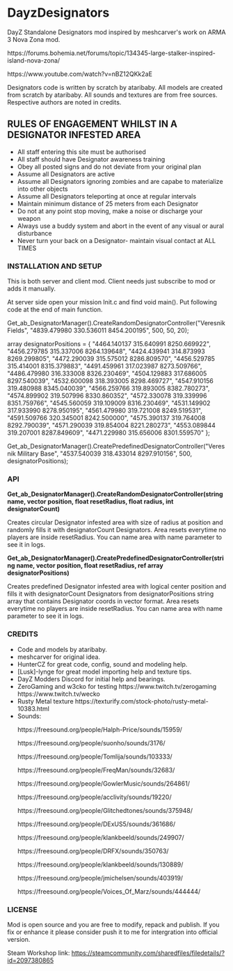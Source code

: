 # DayzDesignators
<p>DayZ Standalone Designators mod inspired by meshcarver's work on ARMA 3 Nova Zona mod.</p>
<p>https://forums.bohemia.net/forums/topic/134345-large-stalker-inspired-island-nova-zona/</p>
<p>https://www.youtube.com/watch?v=nBZ12QKk2aE</p>
<p>Designators code is written by scratch by ataribaby. All models are created from scratch by ataribaby. All sounds and textures are from free sources. Respective authors are noted in credits.</p>

## RULES OF ENGAGEMENT WHILST IN A DESIGNATOR INFESTED AREA
<ul>
  <li>All staff entering this site must be authorised</li>
  <li>All staff should have Designator awareness training</li>
  <li>Obey all posted signs and do not deviate from your original plan</li>
  <li>Assume all Designators are active</li>
  <li>Assume all Designators ignoring zombies and are capabe to materialize into other objects</li>
  <li>Assume all Designators teleporting at once at regular intervals</li>
  <li>Maintain minimum distance of 25 meters from each Designator</li>
  <li>Do not at any point stop moving, make a noise or discharge your weapon</li>
  <li>Always use a buddy system and abort in the event of any visual or aural disturbance</li>
  <li>Never turn your back on a Designator- maintain visual contact at ALL TIMES</li>
</ul>

### INSTALLATION AND SETUP
This is both server and client mod. Client needs just subscribe to mod or adds it manually. 

At server side open your mission Init.c and find void main(). Put following code at the end of main function.

Get_ab_DesignatorManager().CreateRandomDesignatorController("Veresnik Fields", "4839.479980 330.536011 8454.200195", 500, 50, 20);

array<string> designatorPositions = {
		"4464.140137 315.640991 8250.669922",
		"4456.279785 315.337006 8264.139648",
		"4424.439941 314.873993 8269.299805",
		"4472.290039 315.575012 8286.809570",
		"4456.529785 315.414001 8315.379883",
		"4491.459961 317.023987 8273.509766",
		"4486.479980 316.333008 8326.230469",
		"4504.129883 317.686005 8297.540039",
		"4532.600098 318.393005 8298.469727",
		"4547.910156 319.480988 8345.040039",
		"4566.259766 319.893005 8382.780273",
		"4574.899902 319.507996 8330.860352",
		"4572.330078 319.339996 8351.759766",
		"4545.560059 319.109009 8316.230469",
		"4531.149902 317.933990 8278.950195",
		"4561.479980 319.721008 8249.519531",
		"4591.509766 320.345001 8242.500000",
		"4575.390137 319.764008 8292.790039",
		"4571.290039 319.854004 8221.280273",
		"4553.089844 319.207001 8287.849609",
		"4471.229980 315.656006 8301.559570"
};
  
Get_ab_DesignatorManager().CreatePredefinedDesignatorController("Veresnik Military Base", "4537.540039 318.433014 8297.910156", 500, designatorPositions);

### API
**Get_ab_DesignatorManager().CreateRandomDesignatorController(string name, vector position, float resetRadius, float radius, int designatorCount)**

Creates circular Designator infested area with size of radius at position and randomly fills it with designatorCount Designators. Area resets everytime no players are inside resetRadius. You can name area with name parameter to see it in logs.

**Get_ab_DesignatorManager().CreatePredefinedDesignatorController(string name, vector position, float resetRadius, ref array<string> designatorPositions)**
  
Creates predefined Designator infested area with logical center position and fills it with designatorCount Designators from designatorPositions string array that contains Designator coords in vector format.  Area resets everytime no players are inside resetRadius. You can name area with name parameter to see it in logs.

### CREDITS
<ul>
  <li>Code and models by ataribaby.</li>
  <li>meshcarver for original idea.</li>
  <li>HunterCZ for great code, config, sound and modeling help.</li>
  <li>[Lusk]-lynge for great model importing help and texture tips.</li>
  <li>DayZ Modders Discord for initial help and bearings.</li>  
  <li>ZeroGaming and w3cko for testing https://www.twitch.tv/zerogaming https://www.twitch.tv/wecko</li>
  <li>Rusty Metal texture https://texturify.com/stock-photo/rusty-metal-10383.html</li>
  <li>Sounds:
    <p>https://freesound.org/people/Halph-Price/sounds/15959/</p>
    <p>https://freesound.org/people/suonho/sounds/3176/</p>
    <p>https://freesound.org/people/Tomlija/sounds/103333/</p>
    <p>https://freesound.org/people/FreqMan/sounds/32683/</p>
    <p>https://freesound.org/people/GowlerMusic/sounds/264861/</p>
    <p>https://freesound.org/people/acclivity/sounds/19220/</p>
    <p>https://freesound.org/people/Glitchedtones/sounds/375948/</p>
    <p>https://freesound.org/people/DExUS5/sounds/361686/</p>
    <p>https://freesound.org/people/klankbeeld/sounds/249907/</p>
    <p>https://freesound.org/people/DRFX/sounds/350763/</p>
    <p>https://freesound.org/people/klankbeeld/sounds/130889/</p>
    <p>https://freesound.org/people/jmichelsen/sounds/403919/</p>
    <p>https://freesound.org/people/Voices_Of_Marz/sounds/444444/</p>
  </li>
</ul>

### LICENSE
Mod is open source and you are free to modify, repack and publish. If you fix or enhance it please consider push it to me for intergration into official version.

Steam Workshop link: https://steamcommunity.com/sharedfiles/filedetails/?id=2097380865
